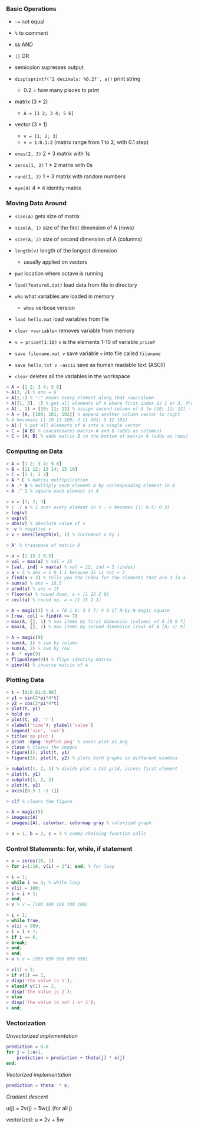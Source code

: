 ### Basic Operations

- `~=` not equal
- `%` to comment
- `&&` AND
- `||` OR

- semicolon supresses output
- `disp(sprintf('2 decimals: %0.2f', a))` print string
    - 0.2 = how many places to print

- matrix (3 * 2)
    - `A = [1 2; 3 4; 5 6]`

- vector (3 * 1)
    - `v = [1; 2; 3]`
    - `v = 1:0.1:2` (matrix range from 1 to 2, with 0.1 step)

- `ones(2, 3)` 2 * 3 matrix with 1s
- `zeros(1, 2)` 1 * 2 matrix with 0s
- `rand(1, 3)` 1 * 3 matrix with random numbers
- `eye(4)` 4 * 4 identity matrix

### Moving Data Around

- `size(A)` gets size of matrix
- `size(A, 1)` size of the first dimension of A (rows)
- `size(A, 2)` size of second dimension of A (columns)

- `length(v)` length of the longest dimension
    - usually applied on vectors

- `pwd` location where octave is running

- `load(featureX.dat)` load data from file in directory
- `who` what variables are loaded in memory
    - `whos` verbose version

- `load hello.mat` load variables from file

- `clear <variable>` removes variable from memory
- `v = priceY(1:10)` `v` is the elements 1-10 of variable `priceY`

- `save filename.mat v` save variable `v` into file called `filename`
- `save hello.txt v -ascii` save as human readable text (ASCII)

- `clear` deletes all the variables in the workspace

```matlab
> A = [1 2; 3 4; 5 6]
> A(3, 2) % ans = 6
> A(2,:) % ":" means every element along that row/column
> A([1, 3], :) % get all elements of A where first index is 1 or 3, from all columns
> A(:, 2) = [10; 11; 12] % assign second column of A to [10; 11; 12] - A becomes [1 10; 3 11; 5 12]
> A = [A, [100; 101; 102]] % append another column vector to right
% A becomess [1 10 11 100; 3 11 101; 5 12 102]
> A(:) % put all elements of A into a single vector
> C = [A B] % concatenates matrix A and B (adds as columns)
> C = [A; B] % adds matrix B to the bottom of matrix A (adds as rows)
```
### Computing on Data

```matlab
> A = [1 2; 3 4; 5 6]
> B = [11 12; 13 14; 15 16]
> C = [1 1; 2 2]
> A * C % matrix multiplication
> A .* B % multiply each element A by corresponding element in B
> A .^ 2 % square each element in A

> v = [1; 2; 3]
> 1 ./ v % 1 over every element in v - v becomes [1; 0.5; 0.3]
> log(v)
> exp(v)
> abs(v) % absolute value of v
> -v % negative v
> v + ones(length(v), 1) % increment v by 1

> A' % transpose of matrix A

> a = [1 15 2 0.5]
> val = max(a) % val = 15
> [val, ind] = max(a) % val = 12, ind = 2 (index)
> a < 3 % ans = 1 0 1 1 because 15 is not < 3
> find(a < 3) % tells you the index for the elements that are 3 in a
> sum(a) % ans = 18.5
> prod(a) % ans = 15
> floor(a) % round down, a = [1 15 2 0]
> ceil(a) % round up, a = [1 15 2 1]

> A = magic(3) % A = [8 1 6; 3 5 7; 4 9 2] N-by-N magic square
> [row, col] = find(A >= 7)
> max(A, [], 1) % max items by first dimension (column) of A [8 9 7]
> max(A, [], 2) % max items by second dimension (row) of A [8; 7; 9]

> A = magic(9)
> sum(A, 1) % sum by column
> sum(A, 2) % sum by row
> A .* eye(9)
> flipud(eye(9)) % flips identity matrix
> pinv(A) % inverse matrix of A
```

### Plotting Data

```matlab
> t = [0:0.01:0.98]
> y1 = sin(2*pi*4*t)
> y2 = cos(2*pi*4*t)
> plot(t, y1)
> hold on
> plot(t, y2, 'r')
> xlabel('time'); ylabel('value')
> legend('sin', 'cos')
> title('my plot')
> print -dpng 'myPlot.png' % saves plot as png
> close % closes the images
> figure(1); plot(t, y1)
> figure(2); plot(t, y2) % plots both graphs on different windows

> subplot(1, 2, 1) % divide plot a 1x2 grid, access first element
> plot(t, y1)
> subplot(1, 2, 2)
> plot(t, y2)
> axis([0.5 1 -1 1])

> clf % clears the figure

> A = magic(5)
> imagesc(A)
> imagesc(A), colorbar, colormap gray % colorized graph

> a = 1, b = 2, c = 3 % comma chaining function calls
```

### Control Statements: for, while, if statement

```matlab
> v = zeros(10, 1)
> for i=1:10, v(i) = 2^i; end; % for loop

> i = 1;
> while i <= 5; % while loop
> v(i) = 100;
> i = i + 1;
> end;
> v % v = [100 100 100 100 100]

> i = 1;
> while true,
> v(i) = 999;
> i = i + 1;
> if i == 6,
> break;
> end;
> end;
> v % v = [999 999 999 999 999]

> v(1) = 2;
> if v(1) == 1,
> disp('The value is 1');
> elseif v(1) == 2,
> disp('The value is 2');
> else
> disp('The value is not 1 or 2');
> end;
```

### Vectorization

_Unvectorized implementation_

```matlab
prediction = 0.0
for j = 1:n+1,
    prediction = prediction + theta(j) * x(j)
end;
```

_Vectorized implementation_

```matlab
prediction = theta' * x;
```

_Gradient descent_

u(j) = 2v(j) + 5w(j) (for all j)

vectorized: u = 2v + 5w
